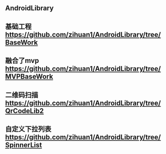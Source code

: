 
AndroidLibrary
 ---

基础工程
https://github.com/zihuan1/AndroidLibrary/tree/BaseWork
---
融合了mvp
https://github.com/zihuan1/AndroidLibrary/tree/MVPBaseWork
---
二维码扫描
https://github.com/zihuan1/AndroidLibrary/tree/QrCodeLib2
---
自定义下拉列表
https://github.com/zihuan1/AndroidLibrary/tree/SpinnerList
---